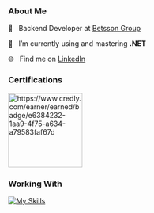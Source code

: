 ### About Me

💼&nbsp;&nbsp;&nbsp;Backend Developer at <a href="https://www.betssongroup.com/">Betsson Group</a>

🌱&nbsp;&nbsp;&nbsp;I’m currently using and mastering **.NET**

🌐&nbsp;&nbsp;&nbsp;Find me on <a href="https://www.linkedin.com/in/georgezalokostas/">LinkedIn</a>

### Certifications

<img src="https://images.credly.com/images/024d0122-724d-4c5a-bd83-cfe3c4b7a073/image.png" alt="https://www.credly.com/earner/earned/badge/e6384232-1aa9-4f75-a634-a79583faf67d" width="150"/>
</p>

### Working With

[![My Skills](https://skillicons.dev/icons?i=apple,aws,cs,docker,dotnet,git,github,kubernetes,mongodb,postgres,postman,rabbitmq,redis,rider)](https://skillicons.dev)


